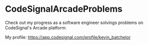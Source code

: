 # CodeSignalArcadeProblems
Check out my progress as a software engineer solvings problems on CodeSignal's Arcade platform:

My profile: https://app.codesignal.com/profile/kevin_batchelor
